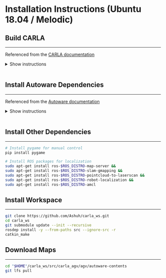 # Installation Instructions (Ubuntu 18.04 / Melodic)

## Build CARLA

---
Referenced from the [CARLA documentation](https://carla.readthedocs.io/en/latest/build_linux/)
<details>
<summary>Show instructions</summary>

### Install Dependencies

```bash
sudo apt-get update &&
sudo apt-get install wget software-properties-common &&
sudo add-apt-repository ppa:ubuntu-toolchain-r/test &&
wget -O - https://apt.llvm.org/llvm-snapshot.gpg.key|sudo apt-key add - &&
sudo apt-add-repository "deb http://apt.llvm.org/$(lsb_release -c --short)/ llvm-toolchain-$(lsb_release -c --short)-8 main" &&
sudo apt-get update
```

```bash
# Additional dependencies for Ubuntu 18.04
sudo apt-get install build-essential clang-8 lld-8 g++-7 cmake ninja-build libvulkan1 python python-pip python-dev python3-dev python3-pip libpng-dev libtiff5-dev libjpeg-dev tzdata sed curl unzip autoconf libtool rsync libxml2-dev &&
pip2 install --user setuptools &&
pip3 install --user -Iv setuptools==47.3.1
```

```bash
# Change default clang version
sudo update-alternatives --install /usr/bin/clang++ clang++ /usr/lib/llvm-8/bin/clang++ 180 &&
sudo update-alternatives --install /usr/bin/clang clang /usr/lib/llvm-8/bin/clang 180
```

### Install Unreal Engine

__1.__ Create an [Unreal Engine](https://www.unrealengine.com/en-US/feed) account to access the Unreal Engine repositories, which are set to private.

__2.__ Connect both your GitHub and Unreal Engine accounts. Go to your personal settings in there is a section in Unreal Engine's website. Click on Connections > Accounts, and link both accounts. [Here](https://www.unrealengine.com/en-US/blog/updated-authentication-process-for-connecting-epic-github-accounts) is a brief explanation just in case.

```bash
# Download Unreal Engine 4.24
git clone --depth=1 -b 4.24 https://github.com/EpicGames/UnrealEngine.git ~/UnrealEngine_4.24
cd ~/UnrealEngine_4.24

# Download and install the UE patch
wget https://carla-releases.s3.eu-west-3.amazonaws.com/Linux/UE_Patch/430667-13636743-patch.txt 430667-13636743-patch.txt
patch --strip=4 < 430667-13636743-patch.txt

# Build UE
./Setup.sh && ./GenerateProjectFiles.sh && make

# Open the UE Editor to check everything works properly
cd ~/UnrealEngine_4.24/Engine/Binaries/Linux && ./UE4Editor

# Set the environment variable
echo 'export UE4_ROOT=~/UnrealEngine_4.24' >> ~/.bashrc

```

### Install CARLA

```bash
# Clone the CARLA repository
git clone https://github.com/carla-simulator/carla

# Get the CARLA assets
cd ~/carla
./Update.sh

# make the CARLA client and the CARLA server
make PythonAPI
make launch
make PythonAPI ARGS="--python-version=2"

# Enable CARLA API
echo 'export PYTHONPATH=$PYTHONPATH:/home/ashuh/carla/PythonAPI/carla/dist/carla-0.9.10-py2.7-linux-x86_64.egg' >> ~/.bashrc

```

</details>
</br>

## Install Autoware Dependencies

---
Referenced from the [Autoware documentation](https://github.com/Autoware-AI/autoware.ai/wiki/Source-Build)

<details>
<summary>Show instructions</summary>

### Install System Dependencies

```bash
sudo apt update
sudo apt install -y python-catkin-pkg python-rosdep ros-$ROS_DISTRO-catkin
sudo apt install -y python3-pip python3-colcon-common-extensions python3-setuptools python3-vcstool
pip3 install -U setuptools
```

### Install CUDA 10.0

```bash
TODO
```

### Update Eigen

```bash
cd && wget http://bitbucket.org/eigen/eigen/get/3.3.7.tar.gz #Download Eigen
mkdir eigen && tar --strip-components=1 -xzvf 3.3.7.tar.gz -C eigen #Decompress
cd eigen && mkdir build && cd build && cmake .. && make && make install #Build and install
cd && rm -rf 3.3.7.tar.gz && rm -rf eigen #Remove downloaded and temporary files
```

</details>
</br>

## Install Other Dependencies

---

```bash
# Install pygame for manual control
pip install pygame
```

```bash
# Install ROS packages for localization
sudo apt-get install ros-$ROS_DISTRO-map-server &&
sudo apt-get install ros-$ROS_DISTRO-slam-gmapping &&
sudo apt-get install ros-$ROS_DISTRO-pointcloud-to-laserscan &&
sudo apt-get install ros-$ROS_DISTRO-robot-localization &&
sudo apt-get install ros-$ROS_DISTRO-amcl
```

## Install Workspace

---

```bash
git clone https://github.com/Ashuh/carla_ws.git
cd carla_ws
git submodule update --init --recursive
rosdep install -y --from-paths src --ignore-src -r
catkin_make
```

## Download Maps

---

```bash
cd "$HOME"/carla_ws/src/carla_agv/agv/autoware-contents
git lfs pull
```
